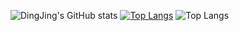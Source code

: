<!--
**dingjingmaster/dingjingmaster** is a ✨ _special_ ✨ repository because its `README.md` (this file) appears on your GitHub profile.

Here are some ideas to get you started:

- 🔭 I’m currently working on ...
- 🌱 I’m currently learning ...
- 👯 I’m looking to collaborate on ...
- 🤔 I’m looking for help with ...
- 💬 Ask me about ...
- 📫 How to reach me: ...
- 😄 Pronouns: ...
- ⚡ Fun fact: ...
-->

![DingJing's GitHub stats](https://github-readme-stats.vercel.app/api?username=dingjingmaster&show_icons=true&theme=radical&include_all_commits=true&count_private=true)
[![Top Langs](https://github-readme-stats.vercel.app/api/top-langs/?username=dingjingmaster&layout=compact)](https://github.com/dingjingmaster)
![Top Langs](https://github-readme-stats.vercel.app/api/top-langs/?username=dingjingmaster&langs_count=20)
